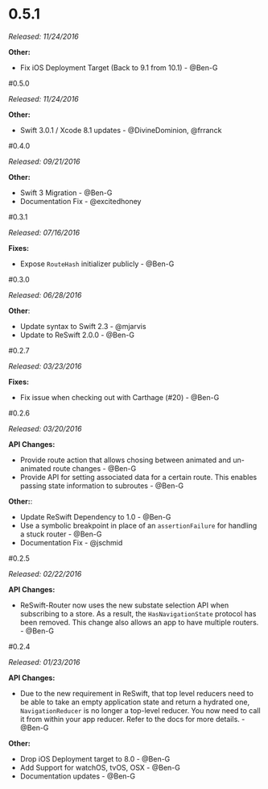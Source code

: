 # 0.5.1

*Released: 11/24/2016*

**Other:**

- Fix iOS Deployment Target (Back to 9.1 from 10.1)  -  @Ben-G



#0.5.0

*Released: 11/24/2016*

**Other:**

- Swift 3.0.1 / Xcode 8.1 updates -  @DivineDominion, @frranck

#0.4.0

*Released: 09/21/2016*

**Other:**

- Swift 3 Migration - @Ben-G
- Documentation Fix - @excitedhoney

#0.3.1

*Released: 07/16/2016*

**Fixes:**

- Expose `RouteHash` initializer publicly - @Ben-G

#0.3.0

*Released: 06/28/2016*

**Other**:

- Update syntax to Swift 2.3 - @mjarvis
- Update to ReSwift 2.0.0 - @Ben-G

#0.2.7

*Released: 03/23/2016*

**Fixes:**

- Fix issue when checking out with Carthage (#20) - @Ben-G

#0.2.6

*Released: 03/20/2016*

**API Changes:**

- Provide route action that allows chosing between animated and un-animated route changes - @Ben-G
- Provide API for setting associated data for a certain route. This enables passing state information to subroutes - @Ben-G

**Other:**:

- Update ReSwift Dependency to 1.0 - @Ben-G
- Use a symbolic breakpoint in place of an `assertionFailure` for handling a stuck router - @Ben-G
- Documentation Fix - @jschmid

#0.2.5

*Released: 02/22/2016*

**API Changes:**
- ReSwift-Router now uses the new substate selection API when subscribing to a store. As a result, the `HasNavigationState` protocol has been removed. This change also allows an app to have multiple routers. - @Ben-G

#0.2.4

*Released: 01/23/2016*

**API Changes:**

- Due to the new requirement in ReSwift, that top level reducers need to be able to take an empty application state and return a hydrated one, `NavigationReducer` is no longer a top-level reducer. You now need to call it from within your app reducer. Refer to the docs for more details. - @Ben-G

**Other:**

- Drop iOS Deployment target to 8.0 - @Ben-G
- Add Support for watchOS, tvOS, OSX - @Ben-G
- Documentation updates - @Ben-G
